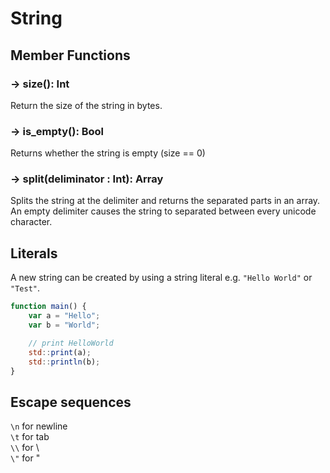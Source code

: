 # String

## Member Functions

### -> size(): Int

Return the size of the string in bytes.

### -> is_empty(): Bool

Returns whether the string is empty (size == 0)

### -> split(deliminator : Int): Array

Splits the string at the delimiter and returns the separated parts in an array.  
An empty delimiter causes the string to separated between every unicode character.

## Literals

A new string can be created by using a string literal e.g. `"Hello World"` or `"Test"`.

```js
function main() {
	var a = "Hello";
	var b = "World";

	// print HelloWorld
	std::print(a);
	std::println(b);
}
```


## Escape sequences
`\n` for newline  
`\t` for tab  
`\\` for \  
`\"` for "